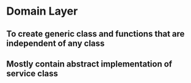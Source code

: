 # Domain Layer

## To create generic class and functions that are independent of any class

## Mostly contain abstract implementation of service class